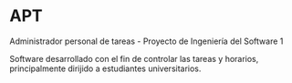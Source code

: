 # APT
Administrador personal de tareas - Proyecto de Ingeniería del Software 1

Software desarrollado con el fin de controlar las tareas y horarios, principalmente dirijido a estudiantes universitarios.
